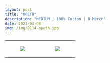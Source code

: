 ```yaml
---
layout: post
title: "OPETH"
description: "MEDIUM | 100% Cotton | O Merch"
date: 2021-03-08
img: /img/0114-opeth.jpg
---
```




<table style="width:100%;"><tr><td style="vertical-align:top;">
      <figure class="tmblr-full" data-orig-height="2048" data-orig-width="1365" data-orig-src="https://concertshirts.netlify.app/shirts/0114/0114-01.jpg"><img src="https://64.media.tumblr.com/fd4a0bd07fa8fb5ca6b653e4d912b4d2/6182e9a202aacebd-9f/s540x810/f3462be513fdfed171176e0a679c7b886934fd6b.jpg" data-orig-height="2048" data-orig-width="1365" data-orig-src="https://concertshirts.netlify.app/shirts/0114/0114-01.jpg"/></figure></td>
    <td style="vertical-align:top;">
      <figure class="tmblr-full" data-orig-height="2048" data-orig-width="1365" data-orig-src="https://concertshirts.netlify.app/shirts/0114/0114-02.jpg"><img src="https://64.media.tumblr.com/97926b2dc16893487aab09b7ea445337/6182e9a202aacebd-a5/s540x810/11f8249c1a989ba2fa0dcc2721a29f178768718a.jpg" data-orig-height="2048" data-orig-width="1365" data-orig-src="https://concertshirts.netlify.app/shirts/0114/0114-02.jpg"/></figure></td>
  </tr></table>
